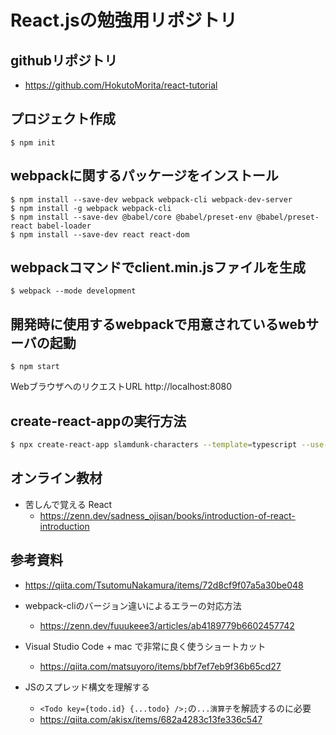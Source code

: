 # React.jsの勉強用リポジトリ
## githubリポジトリ
  - https://github.com/HokutoMorita/react-tutorial
## プロジェクト作成
```
$ npm init
```

## webpackに関するパッケージをインストール
```
$ npm install --save-dev webpack webpack-cli webpack-dev-server
$ npm install -g webpack webpack-cli
$ npm install --save-dev @babel/core @babel/preset-env @babel/preset-react babel-loader
$ npm install --save-dev react react-dom
```

## webpackコマンドでclient.min.jsファイルを生成
```
$ webpack --mode development
```

## 開発時に使用するwebpackで用意されているwebサーバの起動
```
$ npm start
```

WebブラウザへのリクエストURL
http://localhost:8080


## create-react-appの実行方法

```sh
$ npx create-react-app slamdunk-characters --template=typescript --use-npm
```

## オンライン教材
  - 苦しんで覚える React
    - https://zenn.dev/sadness_ojisan/books/introduction-of-react-introduction

## 参考資料
  - https://qiita.com/TsutomuNakamura/items/72d8cf9f07a5a30be048

  - webpack-cliのバージョン違いによるエラーの対応方法
    - https://zenn.dev/fuuukeee3/articles/ab4189779b6602457742
  
  - Visual Studio Code + mac で非常に良く使うショートカット
    - https://qiita.com/matsuyoro/items/bbf7ef7eb9f36b65cd27
  
  - JSのスプレッド構文を理解する
    - `<Todo key={todo.id} {...todo} />;`の`...演算子`を解読するのに必要
    - https://qiita.com/akisx/items/682a4283c13fe336c547

